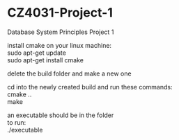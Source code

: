 # CZ4031-Project-1
Database System Principles Project 1

install cmake on your linux machine:<br />
sudo apt-get update<br />
sudo apt-get install cmake<br />

delete the build folder and make a new one<br />

cd into the newly created build and run these commands:<br />
cmake ..<br />
make<br />

an executable should be in the folder<br />
to run:<br />
./executable<br />
